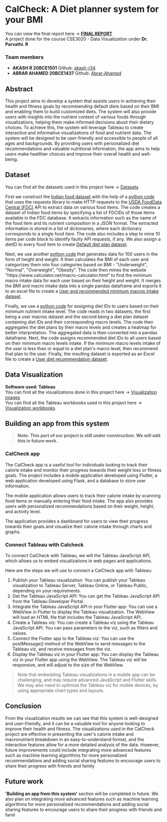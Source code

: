 # CalCheck: A Diet planner system for your BMI
You can view the final report here -> <a href="https://github.com/akash-r34/CalCheck/blob/main/CSE3020_JCOMPONENT_FINAL_REPORT.pdf"><b>FINAL REPORT</b></a><br>
A project done for the course CSE3020 - Data Visualization under <b>Dr. Parvathi. R</b>

<h3>Team members</h3>
<ul>
<li><b>AKASH R 20BCE1501</b> Github: <a href="https://github.com/akash-r34">akash-r34</a></li>
<li><b>ABRAR AHAMED 20BCE1437</b> Github: <a href="https://github.com/Abrar-Ahamed">Abrar-Ahamed</a></li>
</ul>

<h2>Abstract</h2>

<p>This project aims to develop a system that assists users in achieving their health and fitness goals by recommending default diets based on their BMI and enabling them to build customized diets. The system will also provide users with insights into the nutrient content of various foods through visualizations, helping them make informed decisions about their dietary choices. To achieve this, the system will leverage Tableau to create interactive and informative visualizations of food and nutrient data. The system will be designed to be user-friendly and accessible to people of all ages and backgrounds. By providing users with personalized diet recommendations and valuable nutritional information, the app aims to help users make healthier choices and improve their overall health and well-being.</p>


<h2>Dataset</h2>

<p>You can find all the datasets used in this project here -> <a href="https://github.com/akash-r34/CalCheck/tree/main/Dataset">Datasets</a></p>

<p>First we construct the <a href="https://github.com/akash-r34/CalCheck/blob/main/Dataset/Food_data_generated.xlsx">Indian food dataset</a> with the help of a <a href="https://github.com/akash-r34/CalCheck/blob/main/Dataset/Mining%20food%20data/Mining_food_and_diet_data.ipynb">python code</a> that uses the requests library to make HTTP requests to the <a href="https://fdc.nal.usda.gov/">USDA FoodData Central (FDC)</a> API to extract data on various food items. The code creates a dataset of Indian food items by specifying a list of FDCIDs of those items available in the FDC database. It extracts information such as the name of the food item and its nutrient composition in a JSON format. The extracted information is stored in a list of dictionaries, where each dictionary corresponds to a single food item. The code also includes a step to mine 10 items per code block to identify faulty API requests, if any. We also assign a dietID to every food item to create <a href="https://github.com/akash-r34/CalCheck/blob/main/Dataset/Food_data_generated_with_dietIDs.xlsx">Default diet plan dataset</a>.</p>

<p>Next, we use another <a href="https://github.com/akash-r34/CalCheck/blob/main/Dataset/Mining%20min.%20macros%20for%20users%20and%20recommend%20diet%20plans/Mining_user_macros_based_on_BMI.ipynb">python code</a> that generates data for 100 users in the form of height and weight. It then calculates the BMI of each user and categorizes them into four categories based on BMI - "Underweight", "Normal", "Overweight", "Obesity". The code then mines the website "https://www.calculator.net/macro-calculator.html" to find the minimum macro intake data for each user based on their height and weight. It merges the BMI and macro intake data into a single pandas dataframe and exports it to an excel file to create a <a href="https://github.com/akash-r34/CalCheck/blob/main/Dataset/Min_macros_for_height_and_weight.xlsx">User and recommended minimum macros intake dataset</a>.</p>

<p>Finally, we use a <a href="https://github.com/akash-r34/CalCheck/blob/main/Diet_recommendation.ipynb">python code</a> for assigning diet IDs to users based on their minimum nutrient intake level. The code reads in two datasets, the first being a user macros dataset and the second being a diet plan dataset containing diet IDs and their corresponding macro levels. The code then aggregates the diet plans by their macro levels and creates a heatmap for better interpretation. The aggregated data is then converted into a pandas dataframe. Next, the code assigns recommended diet IDs to all users based on their minimum macro levels intake. If the minimum macro levels intake of the user is less than or equal to a diet plan's macro level, then recommend that plan to the user. Finally, the resulting dataset is exported as an Excel file to create a <a href="https://github.com/akash-r34/CalCheck/blob/main/Dataset/Diet_recommendation_based_on_user.xlsx">User diet recommendation dataset</a>.</p>

<h2>Data Visualization</h2>

<p><b>Software used: Tableau</b><br>
  You can find all the visualizations done in this project here -> <a href="https://github.com/akash-r34/CalCheck/tree/main/Visualization%20images">Visualization images</a><br>
  You can find all the Tableau workbooks used in this project here -> <a href="https://github.com/akash-r34/CalCheck/tree/main/Data%20Visualization%20-%20Tableau">Visualization workbooks</a><br>
  </p>

<h2>Building an app from this system</h2>
<blockquote><b>Note: This part of our project is still under construction. We will add this in future work.</b></blockquote>
<h3>CalCheck app</h3>
<p>The CalCheck app is a useful tool for individuals looking to track their calorie intake and monitor their progress towards their weight loss or fitness goals. The project includes a mobile application developed using Flutter, a web application developed using Flask, and a database to store user information.

The mobile application allows users to track their calorie intake by scanning food items or manually entering their food intake. The app also provides users with personalized recommendations based on their weight, height, and activity level.

The application provides a dashboard for users to view their progress towards their goals and visualize their calorie intake through charts and graphs.</p>

<h3>Connect Tableau with Calcheck</h3>
<p>
To connect CalCheck with Tableau, we will the Tableau JavaScript API, which allows us to embed visualizations in web pages and applications.

Here are the steps we will use to connect a CalCheck app with Tableau:
<ol>
<li>Publish your Tableau visualization: You can publish your Tableau visualization to Tableau Server, Tableau Online, or Tableau Public, depending on your requirements.</li>

<li>Get the Tableau JavaScript API: You can get the Tableau JavaScript API from the Tableau Developer Portal.</li>

<li>Integrate the Tableau JavaScript API in your Flutter app: You can use a WebView in Flutter to display the Tableau visualization. The WebView will load an HTML file that includes the Tableau JavaScript API.</li>

<li>Create a Tableau viz: You can create a Tableau viz using the Tableau JavaScript API. You can pass parameters to the viz, such as filters and values.</li>

<li>Connect the Flutter app to the Tableau viz: You can use the postMessage() method of the WebView to send messages to the Tableau viz, and receive messages from the viz.</li>

<li>Display the Tableau viz in your Flutter app: You can display the Tableau viz in your Flutter app using the WebView. The Tableau viz will be responsive, and will adjust to the size of the WebView.</li>
</ol>
<blockquote>Note that embedding Tableau visualizations in a mobile app can be challenging, and may require advanced JavaScript and Flutter skills. We may also need to optimize the Tableau viz for mobile devices, by using appropriate chart types and layouts.</blockquote>
</p>

<h2>Conclusion</h2>
<p>From the visualization results we can see that this system is well-designed and user-friendly, and it can be a valuable tool for anyone looking to improve their health and fitness. The visualizations used in the CalCheck project are effective in presenting the user's calorie intake and macronutrient breakdown in an easy-to-understand format, and the interactive features allow for a more detailed analysis of the data. However, future improvements could include integrating more advanced features such as machine learning algorithms for more personalized recommendations and adding social sharing features to encourage users to share their progress with friends and family</p>

<h2>Future work</h2>
<p><b>'Building an app from this system'</b> section will be completed in future.
We also plan on integrating more advanced features such as machine learning algorithms for more personalized recommendations and adding social sharing features to encourage users to share their progress with friends and famil</p>
